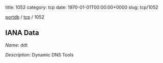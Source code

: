 title: 1052
category: tcp
date: 1970-01-01T00:00:00+0000
slug: tcp/1052

[portdb](/) / [tcp](/category/tcp.html) / 1052


## IANA Data

_Name:_ ddt

_Description:_ Dynamic DNS Tools

